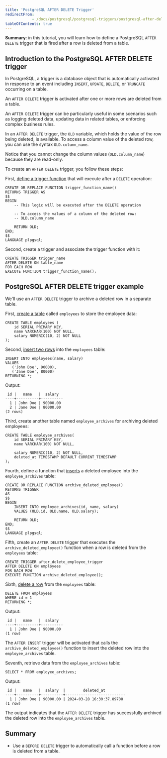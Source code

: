 ```yaml
---
title: 'PostgreSQL AFTER DELETE Trigger'
redirectFrom: 
            - /docs/postgresql/postgresql-triggers/postgresql-after-delete-trigger
tableOfContents: true
---
```



**Summary**: in this tutorial, you will learn how to define a PostgreSQL `AFTER DELETE` trigger that is fired after a row is deleted from a table.

## Introduction to the PostgreSQL AFTER DELETE trigger

In PostgreSQL, a trigger is a database object that is automatically activated in response to an event including `INSERT`, `UPDATE`, `DELETE`, or `TRUNCATE` occurring on a table.

An `AFTER DELETE` trigger is activated after one or more rows are deleted from a table.

An `AFTER DELETE` trigger can be particularly useful in some scenarios such as logging deleted data, updating data in related tables, or enforcing complex business rules.

In an `AFTER DELETE` trigger, the `OLD` variable, which holds the value of the row being deleted, is available. To access a column value of the deleted row, you can use the syntax `OLD.column_name`.

Notice that you cannot change the column values (`OLD.column_name`) because they are read-only.

To create an `AFTER DELETE` trigger, you follow these steps:

First, [define a trigger function](/docs/postgresql/postgresql-plpgsql/postgresql-create-function) that will execute after a `DELETE` operation:

```
CREATE OR REPLACE FUNCTION trigger_function_name()
RETURNS TRIGGER AS
$$
BEGIN
    -- This logic will be executed after the DELETE operation

    -- To access the values of a column of the deleted row:
    -- OLD.column_name

    RETURN OLD;
END;
$$
LANGUAGE plpgsql;
```

Second, create a trigger and associate the trigger function with it:

```
CREATE TRIGGER trigger_name
AFTER DELETE ON table_name
FOR EACH ROW
EXECUTE FUNCTION trigger_function_name();
```

## PostgreSQL AFTER DELETE trigger example

We'll use an `AFTER DELETE` trigger to archive a deleted row in a separate table.

First, [create a table](/docs/postgresql/postgresql-create-table) called `employees` to store the employee data:

```
CREATE TABLE employees (
    id SERIAL PRIMARY KEY,
    name VARCHAR(100) NOT NULL,
    salary NUMERIC(10, 2) NOT NULL
);
```

Second, [insert two rows](/docs/postgresql/postgresql-insert-multiple-rows) into the `employees` table:

```
INSERT INTO employees(name, salary)
VALUES
   ('John Doe', 90000),
   ('Jane Doe', 80000)
RETURNING *;
```

Output:

```
 id |   name   |  salary
----+----------+----------
  1 | John Doe | 90000.00
  2 | Jane Doe | 80000.00
(2 rows)
```

Third, create another table named `employee_archives` for archiving deleted employees:

```
CREATE TABLE employee_archives(
    id SERIAL PRIMARY KEY,
    name VARCHAR(100) NOT NULL,

    salary NUMERIC(10, 2) NOT NULL,
    deleted_at TIMESTAMP DEFAULT CURRENT_TIMESTAMP
);
```

Fourth, define a function that [inserts](/docs/postgresql/postgresql-insert) a deleted employee into the `employee_archives` table:

```
CREATE OR REPLACE FUNCTION archive_deleted_employee()
RETURNS TRIGGER
AS
$$
BEGIN
    INSERT INTO employee_archives(id, name, salary)
    VALUES (OLD.id, OLD.name, OLD.salary);

    RETURN OLD;
END;
$$
LANGUAGE plpgsql;
```

Fifth, create an `AFTER DELETE` trigger that executes the `archive_deleted_employee()` function when a row is deleted from the `employees` table:

```
CREATE TRIGGER after_delete_employee_trigger
AFTER DELETE ON employees
FOR EACH ROW
EXECUTE FUNCTION archive_deleted_employee();
```

Sixth, [delete a row](/docs/postgresql/postgresql-delete) from the `employees` table:

```
DELETE FROM employees
WHERE id = 1
RETURNING *;
```

Output:

```
 id |   name   |  salary
----+----------+----------
  1 | John Doe | 90000.00
(1 row)
```

The `AFTER INSERT` trigger will be activated that calls the `archive_deleted_employee()` function to insert the deleted row into the `employee_archives` table.

Seventh, retrieve data from the `employee_archives` table:

```
SELECT * FROM employee_archives;
```

Output:

```
 id |   name   |  salary  |        deleted_at
----+----------+----------+---------------------------
  1 | John Doe | 90000.00 | 2024-03-28 16:30:37.89788
(1 row)
```

The output indicates that the `AFTER DELETE` trigger has successfully archived the deleted row into the `employee_archives` table.

## Summary

- Use a `BEFORE DELETE` trigger to automatically call a function before a row is deleted from a table.
